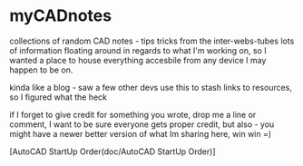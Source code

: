 # myCADnotes
collections of random CAD notes - tips tricks from the inter-webs-tubes
lots of information floating around in regards to what I'm working on, so I wanted a place to house everything accesbile from any device I may happen to be on.

kinda like a blog  - saw a few other devs use this to stash links to resources, so I figured what the heck

if I forget to give credit for something you wrote, drop me a line or comment, I want to be sure everyone gets proper credit, but also - you might have a newer better version of what Im sharing here, win win =)

[AutoCAD StartUp Order(doc/AutoCAD StartUp Order)]

